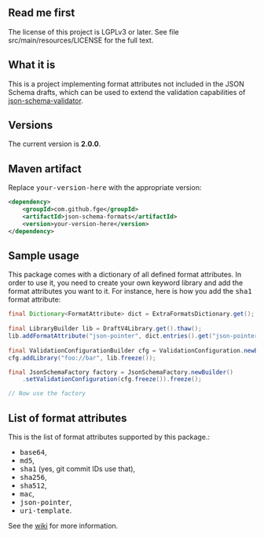 <h2>Read me first</h2>

<p>The license of this project is LGPLv3 or later. See file
src/main/resources/LICENSE for the full text.</p>

<h2>What it is</h2>

<p>This is a project implementing format attributes not included in the JSON Schema drafts, which
can be used to extend the validation capabilities of <a
href="https://github.com/fge/json-schema-validator">json-schema-validator</a>.</p>

<h2>Versions</h2>

<p>The current version is <b>2.0.0</b>.

<h2>Maven artifact</h2>

<p>Replace <tt>your-version-here</tt> with the appropriate version:</p>

```xml
<dependency>
    <groupId>com.github.fge</groupId>
    <artifactId>json-schema-formats</artifactId>
    <version>your-version-here</version>
</dependency>
```

<h2>Sample usage</h2>

<p>This package comes with a dictionary of all defined format attributes. In order to use it, you
need to create your own keyword library and add the format attributes you want to it. For instance,
here is how you add the <tt>sha1</tt> format attribute:</p>

```java
final Dictionary<FormatAttribute> dict = ExtraFormatsDictionary.get();
                
final LibraryBuilder lib = DraftV4Library.get().thaw();
lib.addFormatAttribute("json-pointer", dict.entries().get("json-pointer"));
                                        
final ValidationConfigurationBuilder cfg = ValidationConfiguration.newBuilder();
cfg.addLibrary("foo://bar", lib.freeze());

final JsonSchemaFactory factory = JsonSchemaFactory.newBuilder()
    .setValidationConfiguration(cfg.freeze()).freeze();

// Now use the factory
```

<h2>List of format attributes</h2>

<p>This is the list of format attributes supported by this package.:</p>

* <tt>base64</tt>,
* <tt>md5</tt>,
* <tt>sha1</tt> (yes, git commit IDs use that),
* <tt>sha256</tt>,
* <tt>sha512</tt>,
* <tt>mac</tt>,
* <tt>json-pointer</tt>,
* <tt>uri-template</tt>.

<p>See the <a href="https://github.com/fge/json-schema-formats/wiki">wiki</a> for more
information.</p>

